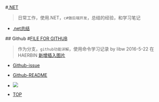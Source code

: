 #[.NET](https://github.com/Aisuko/.net "master")

> 日常工作，使用.NET，`c#做后端开发`，总结的经验，和学习笔记


-   [.net总结](https://github.com/Aisuko/.net/#.net ".NET总结")

##<a name = "index"/> Github
#[FILE FOR GITHUB](https://github.com/Aisuko/.net/tree/File-for-github "file for github")

> 作为分支，`github功能详解`，使用命令学习记录 by libw 2016-5-22 在HAERBIN
> [新增插入图片](#pictrue)

-   [Github-issue](./Github-issue "issue")
-	[Github-README](./Github-README "README")

	<a name ="pictrue"/>
-	![](https://github.com/Aisuko/.net/blob/File-for-github/Github-README/atsuko.bmp"点击进入主页")



-	[TOP](#index)
